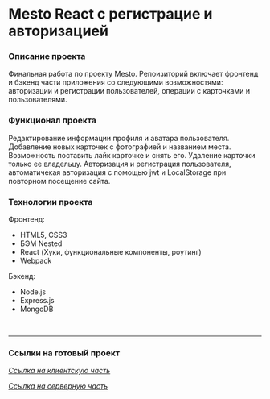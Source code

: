 # Mesto React с регистрацие и авторизацией

### Описание проекта
Финальная работа по проекту Mesto. Репоизиторий включает фронтенд и бэкенд части приложения со следующими возможностями: авторизации и регистрации пользователей, операции с карточками и пользователями. 

### Функционал проекта
Редактирование информации профиля и аватара пользователя. Добавление новых карточек с фотографией и названием места. Возможность поставить лайк карточке и снять его. Удаление карточки только ее владельцу. Авторизация и регистрация пользователя, автоматичекая авторизация с помощью jwt и LocalStorage при повторном посещение сайта.

### Технологии проекта

Фронтенд: 

* HTML5, CSS3
* БЭМ Nested
* React (Хуки, функциональные компоненты, роутинг)
* Webpack

Бэкенд: 

* Node.js
* Express.js
* MongoDB

<br />
<hr>

### Ссылки на готовый проект
*[Ссылка на клиентскую часть](https://mesto.domainname.students.nomoredomains.monster)*

*[Ссылка на серверную часть](https://api.mesto.domainname.nomoredomains.monster)*